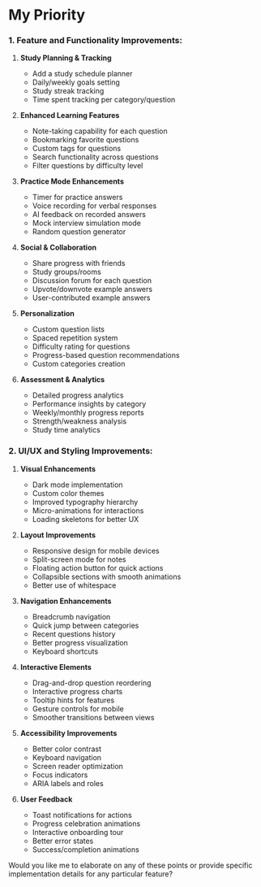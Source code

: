 # My Priority





### 1. Feature and Functionality Improvements:

1. **Study Planning & Tracking**
   - Add a study schedule planner
   - Daily/weekly goals setting
   - Study streak tracking
   - Time spent tracking per category/question

2. **Enhanced Learning Features**
   - Note-taking capability for each question
   - Bookmarking favorite questions
   - Custom tags for questions
   - Search functionality across questions
   - Filter questions by difficulty level

3. **Practice Mode Enhancements**
   - Timer for practice answers
   - Voice recording for verbal responses
   - AI feedback on recorded answers
   - Mock interview simulation mode
   - Random question generator

4. **Social & Collaboration**
   - Share progress with friends
   - Study groups/rooms
   - Discussion forum for each question
   - Upvote/downvote example answers
   - User-contributed example answers

5. **Personalization**
   - Custom question lists
   - Spaced repetition system
   - Difficulty rating for questions
   - Progress-based question recommendations
   - Custom categories creation

6. **Assessment & Analytics**
   - Detailed progress analytics
   - Performance insights by category
   - Weekly/monthly progress reports
   - Strength/weakness analysis
   - Study time analytics

### 2. UI/UX and Styling Improvements:

1. **Visual Enhancements**
   - Dark mode implementation
   - Custom color themes
   - Improved typography hierarchy
   - Micro-animations for interactions
   - Loading skeletons for better UX

2. **Layout Improvements**
   - Responsive design for mobile devices
   - Split-screen mode for notes
   - Floating action button for quick actions
   - Collapsible sections with smooth animations
   - Better use of whitespace

3. **Navigation Enhancements**
   - Breadcrumb navigation
   - Quick jump between categories
   - Recent questions history
   - Better progress visualization
   - Keyboard shortcuts

4. **Interactive Elements**
   - Drag-and-drop question reordering
   - Interactive progress charts
   - Tooltip hints for features
   - Gesture controls for mobile
   - Smoother transitions between views

5. **Accessibility Improvements**
   - Better color contrast
   - Keyboard navigation
   - Screen reader optimization
   - Focus indicators
   - ARIA labels and roles

6. **User Feedback**
   - Toast notifications for actions
   - Progress celebration animations
   - Interactive onboarding tour
   - Better error states
   - Success/completion animations

Would you like me to elaborate on any of these points or provide specific implementation details for any particular feature?
